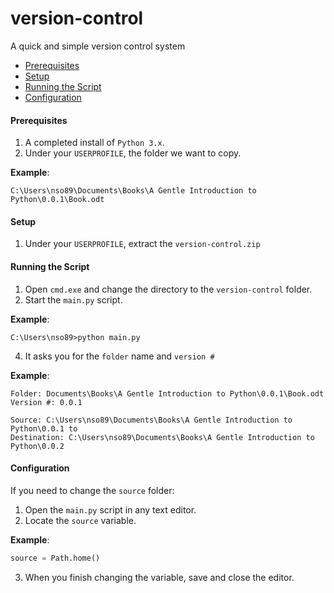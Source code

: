# version-control
A quick and simple version control system

* [Prerequisites](#prerequisites)
* [Setup](#setup)
* [Running the Script](#running-the-script)
* [Configuration](#configuration)

#### <a name="prerequisites"></a>Prerequisites
1. A completed install of `Python 3.x`.
2. Under your `USERPROFILE`, the folder we want to copy.

**Example**:
```
C:\Users\nso89\Documents\Books\A Gentle Introduction to Python\0.0.1\Book.odt
```
#### <a name="setup"></a>Setup
1. Under your `USERPROFILE`, extract the `version-control.zip`

#### <a name="running-the-script"></a>Running the Script
1. Open `cmd.exe` and change the directory to the `version-control` folder.
2. Start the `main.py` script.

**Example**:
```
C:\Users\nso89>python main.py
```

4. It asks you for the `folder` name and `version #`

**Example**:
```
Folder: Documents\Books\A Gentle Introduction to Python\0.0.1\Book.odt
Version #: 0.0.1

Source: C:\Users\nso89\Documents\Books\A Gentle Introduction to Python\0.0.1 to 
Destination: C:\Users\nso89\Documents\Books\A Gentle Introduction to Python\0.0.2
```

#### <a name="configuration"></a>Configuration
If you need to change the `source` folder:
1. Open the `main.py` script in any text editor.
2. Locate the `source` variable.

**Example**:
```python
source = Path.home()
```
3. When you finish changing the variable, save and close the editor.
